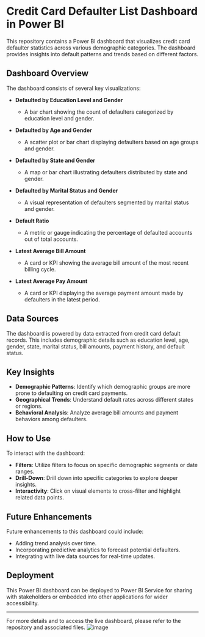 # Credit Card Defaulter List Dashboard in Power BI

This repository contains a Power BI dashboard that visualizes credit card defaulter statistics across various demographic categories. The dashboard provides insights into default patterns and trends based on different factors.

## Dashboard Overview

The dashboard consists of several key visualizations:

- **Defaulted by Education Level and Gender**
  - A bar chart showing the count of defaulters categorized by education level and gender.

- **Defaulted by Age and Gender**
  - A scatter plot or bar chart displaying defaulters based on age groups and gender.

- **Defaulted by State and Gender**
  - A map or bar chart illustrating defaulters distributed by state and gender.

- **Defaulted by Marital Status and Gender**
  - A visual representation of defaulters segmented by marital status and gender.

- **Default Ratio**
  - A metric or gauge indicating the percentage of defaulted accounts out of total accounts.

- **Latest Average Bill Amount**
  - A card or KPI showing the average bill amount of the most recent billing cycle.

- **Latest Average Pay Amount**
  - A card or KPI displaying the average payment amount made by defaulters in the latest period.

## Data Sources

The dashboard is powered by data extracted from credit card default records. This includes demographic details such as education level, age, gender, state, marital status, bill amounts, payment history, and default status.

## Key Insights

- **Demographic Patterns**: Identify which demographic groups are more prone to defaulting on credit card payments.
- **Geographical Trends**: Understand default rates across different states or regions.
- **Behavioral Analysis**: Analyze average bill amounts and payment behaviors among defaulters.

## How to Use

To interact with the dashboard:

- **Filters**: Utilize filters to focus on specific demographic segments or date ranges.
- **Drill-Down**: Drill down into specific categories to explore deeper insights.
- **Interactivity**: Click on visual elements to cross-filter and highlight related data points.

## Future Enhancements

Future enhancements to this dashboard could include:

- Adding trend analysis over time.
- Incorporating predictive analytics to forecast potential defaulters.
- Integrating with live data sources for real-time updates.

## Deployment

This Power BI dashboard can be deployed to Power BI Service for sharing with stakeholders or embedded into other applications for wider accessibility.

---

For more details and to access the live dashboard, please refer to the repository and associated files.
![image](https://github.com/NDK22/Credit-Card-Defaulter-Powerbi-Dashboard/assets/121696401/20461175-03b9-4ade-ac6b-b9f087b530c2)


